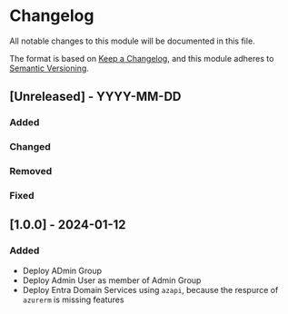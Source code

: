 # Changelog
All notable changes to this module will be documented in this file.
 
The format is based on [Keep a Changelog](https://keepachangelog.com/en/1.1.0/),
and this module adheres to [Semantic Versioning](https://semver.org/spec/v2.0.0.html).
 
## [Unreleased] - YYYY-MM-DD

### Added

### Changed
 
### Removed
 
### Fixed

## [1.0.0] - 2024-01-12

### Added
 
- Deploy ADmin Group
- Deploy Admin User as member of Admin Group
- Deploy Entra Domain Services using `azapi`, because the respurce of `azurerm` is missing features
